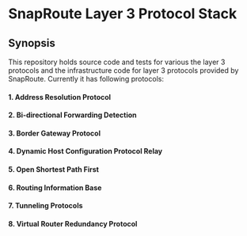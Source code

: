 # SnapRoute Layer 3 Protocol Stack

## Synopsis
This repository holds source code and tests for various the layer 3 protocols and the infrastructure code for layer 3 protocols provided by SnapRoute.
Currently it has following protocols:
####	1. Address Resolution Protocol
####	2. Bi-directional Forwarding Detection
####	3. Border Gateway Protocol
####	4. Dynamic Host Configuration Protocol Relay
####	5. Open Shortest Path First
####	6. Routing Information Base
####	7. Tunneling Protocols
####	8. Virtual Router Redundancy Protocol



